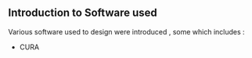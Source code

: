 
## Introduction to Software used

Various software used to design were introduced , some which includes : 
- CURA
